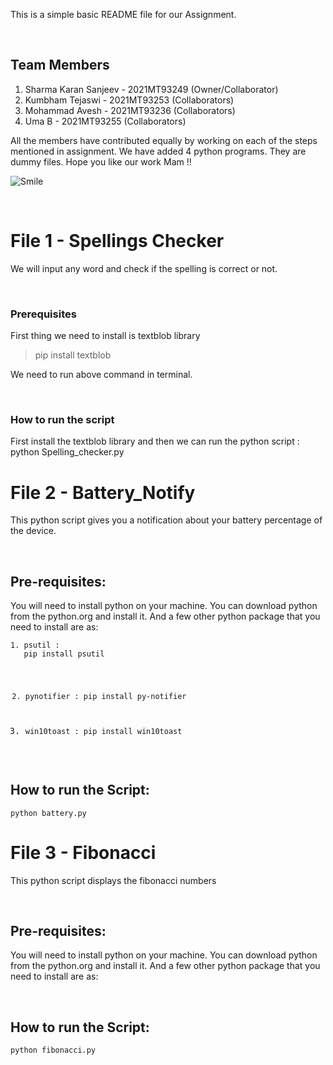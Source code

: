 <p dir="auto">This is a simple basic README file for our Assignment.</p>
<p><br></p>
<h2 dir="auto">Team Members</h2>
<ol dir="auto">
    <li>Sharma Karan Sanjeev - 2021MT93249 (Owner/Collaborator)</li>
    <li>Kumbham Tejaswi - 2021MT93253 (Collaborators)</li>
    <li>Mohammad Avesh - 2021MT93236 (Collaborators)</li>
    <li>Uma B - 2021MT93255 (Collaborators)</li>
</ol>
<p dir="auto">All the members have contributed equally by working on each of the steps mentioned in assignment. We have added 4 python programs. They are dummy files. Hope you like our work Mam !!</p>
 <img src="https://upload.wikimedia.org/wikipedia/commons/7/79/Face-smile.svg" alt="Smile"> 
<p><br></p>

<h1 dir="auto">File 1 - Spellings Checker</h1>
<p dir="auto">We will input any word and check if the spelling is correct or not.</p>
<p dir="auto"><br></p>

<h3 dir="auto">Prerequisites</h3>
<p>First thing we need to install is textblob library</p>

<blockquote>
    <p dir="auto">pip install textblob</p>
</blockquote>
<p dir="auto">We need to run above command in terminal.</p>
<p><br></p>
<h3 dir="auto">How to run the script</h3>
<p dir="auto">First install the textblob library and then we can run the python script : python Spelling_checker.py</p>
<h1 dir="auto">File 2 - Battery_Notify</h1>
<p dir="auto">This python script gives you a notification about your battery percentage of the device.</p>
<p><br></p>
<h2 dir="auto">Pre-requisites:</h2>
<p dir="auto">You will need to install python on your machine. You can download python from the python.org and install it. And a few other python package that you need to install are as:</p>
<div>
    <pre><code>1. psutil :
   pip install psutil

2. pynotifier :
   pip install py-notifier

3. win10toast :
   pip install win10toast
   </code></pre>
   </div>
   <p><br></p>
   <h2 dir="auto">How to run the Script:</h2>
   <div>
       <pre><code>python battery.py
   </code></pre>
   </div>
   <h1 dir="auto">File 3 - Fibonacci</h1>
   <p dir="auto">This python script displays the fibonacci numbers</p>
   <p><br></p>
   <h2 dir="auto">Pre-requisites:</h2>
   <p dir="auto">You will need to install python on your machine. You can download python from the python.org and install it. And a few other python package that you need to install are as:</p>
   <p><br></p>
   <h2 dir="auto">How to run the Script:</h2>
   <div>
       <pre><code>python fibonacci.py
   </code></pre>
   </div>
